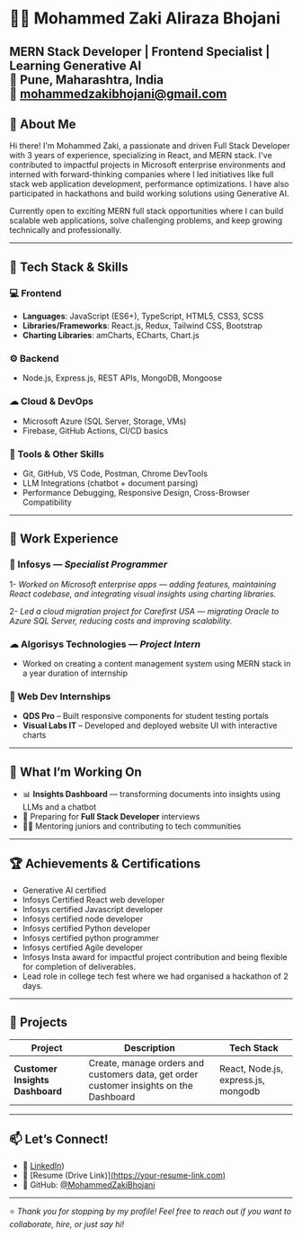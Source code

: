 # 👨‍💻 Mohammed Zaki Aliraza Bhojani

MERN Stack Developer | Frontend Specialist | Learning Generative AI  
📍 Pune, Maharashtra, India  
📧 mohammedzakibhojani@gmail.com  
---

## 👋 About Me

Hi there! I'm Mohammed Zaki, a passionate and driven Full Stack Developer with 3 years of experience, specializing in React, and MERN stack. I've contributed to impactful projects in Microsoft enterprise environments and interned with forward-thinking companies where I led initiatives like full stack web application development, performance optimizations. I have also participated in hackathons and build working solutions using Generative AI.

Currently open to exciting MERN full stack opportunities where I can build scalable web applications, solve challenging problems, and keep growing technically and professionally.

---

## 🚀 Tech Stack & Skills

### 💻 Frontend
- **Languages**: JavaScript (ES6+), TypeScript, HTML5, CSS3, SCSS
- **Libraries/Frameworks**: React.js, Redux, Tailwind CSS, Bootstrap
- **Charting Libraries**: amCharts, ECharts, Chart.js

### ⚙ Backend
- Node.js, Express.js, REST APIs, MongoDB, Mongoose

### ☁ Cloud & DevOps
- Microsoft Azure (SQL Server, Storage, VMs)
- Firebase, GitHub Actions, CI/CD basics

### 🔧 Tools & Other Skills
- Git, GitHub, VS Code, Postman, Chrome DevTools
- LLM Integrations (chatbot + document parsing)
- Performance Debugging, Responsive Design, Cross-Browser Compatibility

---

## 💼 Work Experience

### 🏢 Infosys — *Specialist Programmer*
1- *Worked on Microsoft enterprise apps — adding features, maintaining React codebase, and integrating visual insights using charting libraries.*

2- *Led a cloud migration project for Carefirst USA — migrating Oracle to Azure SQL Server, reducing costs and improving scalability.*

### ☁ Algorisys Technologies — *Project Intern*
- Worked on creating a content management system using MERN stack in a year duration of internship

### 🧪 Web Dev Internships
- **QDS Pro** – Built responsive components for student testing portals
- **Visual Labs IT** – Developed and deployed website UI with interactive charts

---

## 🧠 What I’m Working On

- 📊 **Insights Dashboard**  — transforming documents into insights using LLMs and a chatbot
- 🎯 Preparing for **Full Stack Developer** interviews
- 👨‍🏫 Mentoring juniors and contributing to tech communities

---

## 🏆 Achievements & Certifications

- Generative AI certified
- Infosys Certified React web developer
- Infosys certified Javascript developer
- Infosys certified node developer
- Infosys certified Python developer
- Infosys certified python programmer
- Infosys certified Agile developer
- Infosys Insta award for impactful project contribution and being flexible for completion of deliverables.
- Lead role in college tech fest where we had organised a hackathon of 2 days.

---

## 📌 Projects

| Project | Description | Tech Stack |
|--------|-------------|------------|
| **Customer Insights Dashboard** | Create, manage orders and customers data, get order customer insights on the Dashboard | React, Node.js, express.js, mongodb |
---

## 📫 Let’s Connect!

- 💼 [LinkedIn](https://www.linkedin.com/in/mzakibhojani/))
- 📝 [Resume (Drive Link)][(https://your-resume-link.com)](https://drive.google.com/file/d/1CLjAoWYMFMb_W5BXXzwkazai44FLH65x/view)
- 🐙 GitHub: [@MohammedZakiBhojani](https://github.com/mzb2599)

---

⭐ *Thank you for stopping by my profile! Feel free to reach out if you want to collaborate, hire, or just say hi!*

